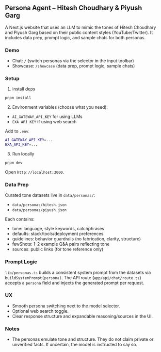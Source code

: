 ## Persona Agent – Hitesh Choudhary & Piyush Garg

A Next.js website that uses an LLM to mimic the tones of Hitesh Choudhary and Piyush Garg based on their public content styles (YouTube/Twitter). It includes data prep, prompt logic, and sample chats for both personas.

### Demo

- Chat: `/` (switch personas via the selector in the input toolbar)
- Showcase: `/showcase` (data prep, prompt logic, sample chats)

### Setup

1. Install deps

```bash
pnpm install
```

2. Environment variables (choose what you need):

- `AI_GATEWAY_API_KEY` for using LLMs
- `EXA_API_KEY` if using web search

Add to `.env`:

```bash
AI_GATEWAY_API_KEY=...
EXA_API_KEY=...
```

3. Run locally

```bash
pnpm dev
```

Open `http://localhost:3000`.

### Data Prep

Curated tone datasets live in `data/personas/`:

- `data/personas/hitesh.json`
- `data/personas/piyush.json`

Each contains:

- tone: language, style keywords, catchphrases
- defaults: stack/tools/deployment preferences
- guidelines: behavior guardrails (no fabrication, clarity, structure)
- fewShots: 1–2 example Q&A pairs reflecting tone
- sources: public links (for tone reference only)

### Prompt Logic

`lib/personas.ts` builds a consistent system prompt from the datasets via `buildSystemPrompt(persona)`. The API route (`app/api/chat/route.ts`) accepts a `persona` field and injects the generated prompt per request.

### UX

- Smooth persona switching next to the model selector.
- Optional web search toggle.
- Clear response structure and expandable reasoning/sources in the UI.

### Notes

- The personas emulate tone and structure. They do not claim private or unverified facts. If uncertain, the model is instructed to say so.
